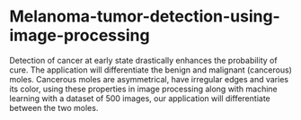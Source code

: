 # Melanoma-tumor-detection-using-image-processing

Detection of cancer at early state drastically enhances the probability of cure.
The application will differentiate the benign and malignant (cancerous) moles.
Cancerous moles are asymmetrical, have irregular edges and varies its color, using these properties in image processing along with machine learning with a dataset of 500 images, our application will differentiate between the two moles.
